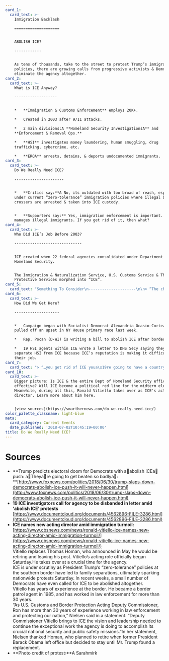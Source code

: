 ```yaml
---
card_1:
  card_text: >-
    Immigration Backlash

    ====================


    ABOLISH ICE?

    ------------


    As tens of thousands, take to the street to protest Trump’s immigration
    policies, there are growing calls from progressive activists & Democrats to
    eliminate the agency altogether.
card_2:
  card_text: >-
    What is ICE Anyway?

    -------------------


    *   **Immigration & Customs Enforcement** employs 20K+.

    *   Created in 2003 after 9/11 attacks.

    *   2 main divisions:A **Homeland Security InvestigationsA** and
    **Enforcement & Removal Ops.**

    *   **HSI** investigates money laundering, human smuggling, drug
    trafficking, cybercrime, etc.

    *   **EROA** arrests, detains, & deports undocumented immigrants.
card_3:
  card_text: >-
    Do We Really Need ICE?

    ----------------------


    *   **Critics say:**A No, its outdated with too broad of reach, especially
    under current “zero-tolerance” immigration policies where illegal border
    crossers are arrested & taken into ICE custody.


    *   **Supporters say:** Yes, immigration enforcement is important. ICE
    manages illegal immigrants. If you get rid of it, then what?
card_4:
  card_text: >-
    Who Did ICE’s Job Before 2003?

    ------------------------------


    ICE created when 22 federal agencies consolidated under Department of
    Homeland Security.


    The Immigration & Naturalization Service, U.S. Customs Service & The Federal
    Protective Services morphed into “ICE”.
card_5:
  card_text: "Something To Consider\n---------------------\n\n> “The child of a forced marriage between two defunct federal agencies a\x14 The United States Customs Service and the Immigration and Naturalization Service a\x14 ICE has long struggled to balance its dual roles of transnational criminal investigations and deportations.”\n> \n> New York Times"
card_6:
  card_text: >-
    How Did We Get Here?

    --------------------


    *   Campaign began with Socialist Democrat Alexandria Ocasio-Cortez who
    pulled off an upset in NY House primary race last week.

    *   Rep. Pocan (D-WI) is writing a bill to abolish ICE after border visit.

    *   19 HSI agents within ICE wrote a letter to DHS Secy saying they want to
    separate HSI from ICE because ICE’s reputation is making it difficult to do
    their job.
card_7:
  card_text: "> “…you get rid of ICE youa\x19re going to have a country that youa\x19re going to be afraid to walk out of your house.”\n> \n> Pres. Trump on calls to abolish ICE, predicting Democrats will beA a\x1Cbeaten so badlya\x1D if that's their campaign for the midterms.A In a tweet later, he reiterated there was a\x1Czero chancea\x1D of ICE being abolished."
card_10:
  card_text: >-
    Bigger picture: Is ICE & the entire Dept of Homeland Security efficient &
    effective? Will ICE become a political red line for the midterm elections?
    Meanwhile, during all this, Ronald Vitiello takes over as ICE's acting
    director. Learn more about him here.


    [view sources](https://smarthernews.com/do-we-really-need-ice/)
color_palette_classname: light-blue
meta:
  card_category: Current Events
  date_published: '2018-07-02T10:45:19+00:00'
title: Do We Really Need ICE?
---
```

Sources
=======

*   **Trump predicts electoral doom for Democrats with aabolish ICEa push: aTheyare going to get beaten so badlya:  
    **[http://www.foxnews.com/politics/2018/06/30/trump-slaps-down-democrats-abolish-ice-push-it-will-never-happen.html](http://www.foxnews.com/politics/2018/06/30/trump-slaps-down-democrats-abolish-ice-push-it-will-never-happen.html)
*   **19 ICE investigators call for agency to be disbanded in letter amid ‘abolish ICE’ protests**  
    [https://www.documentcloud.org/documents/4562896-FILE-3286.html](https://www.documentcloud.org/documents/4562896-FILE-3286.html)
*   **ICE names new acting director amid immigration turmoil:**  
    [https://www.cbsnews.com/news/ronald-vitiello-ice-names-new-acting-director-amid-immigration-turmoil/](https://www.cbsnews.com/news/ronald-vitiello-ice-names-new-acting-director-amid-immigration-turmoil/)  
    Vitiello replaces Thomas Homan, who announced in May he would be retiring and leaving his post. Vitiello’s acting role officially began Saturday.He takes over at a crucial time for the agency.  
    ICE is under scrutiny as President Trump’s “zero-tolerance” policies at the southern border have led to family separations, ultimately sparking nationwide protests Saturday. In recent weeks, a small number of Democrats have even called for ICE to be abolished altogether.  
    Vitiello has years of experience at the border. He became a border patrol agent in 1985, and has worked in law enforcement for more than 30 years.  
    “As U.S. Customs and Border Protection Acting Deputy Commissioner, Ron has more than 30 years of experience working in law enforcement and protecting our nation,” Nielsen said in a statement. “Deputy Commissioner Vitiello brings to ICE the vision and leadership needed to continue the exceptional work the agency is doing to accomplish its crucial national security and public safety missions.”In her statement, Nielsen thanked Homan, who planned to retire when former President Barack Obama left office but decided to stay until Mr. Trump found a replacement.
*   **Photo credit of protest:**A Sarahmirk